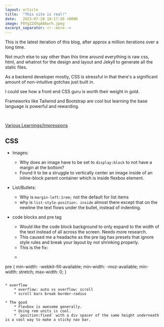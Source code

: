 ```yaml
---
layout: article
title:  "This site is real!"
date:   2023-07-28 18:17:26 +0000
image: F0YgZZdXgAA8wrh.jpeg
excerpt_separator: <!--more-->
---
```


This is the latest iteration of this blog, after approx a million iterations over a long time.  


Not much else to say other than this time around everything is raw css, html, and whatnot for the design and layout and Jekyll to generate all the static files. 

As a backend developer mostly, CSS is stressful in that there's a significant amount of non-intuitive gotchas just built in. 

I could see how a front end CSS guru is worth their weight in gold.

Frameworks like Tailwind and Bootstrap are cool but learning the base language is powerful and rewarding.

<br/>

 <!--more-->

<u>Various Learnings/Impressions</u>  
## CSS
* Images:
    * Why does an image have to be set to `display:block` to not have a margin at the bottom? 
    * Found it to be a struggle to vertically center an image inside of an inline-block parent container which is inside flexbox element.

* List/Bullets:
    * Why is `margin-left:1rem;` not the default for list items 
    * why is `list-style-position: inside` almost there except that on the newline the text flows under the bullet, instead of indenting.

* code blocks and pre tag
    * Would like the code block background to only expand to the width of the text instead of all across the screen. Needs more research.
    *  This caused me a headache as the pre tag has presets that ignore style rules and break your layout by not shrinking properly.
    * This is the fix:
    * ```css
pre {
    min-width: -webkit-fill-available;
    min-width: -moz-available;
    min-width: stretch;
    max-width: 0;
}
```

* overflow
    * overflow: auto vs overflow: scroll
    * scroll bars break border-radius 

* The good
    * Flexbox is awesome generally.
    * Using rem units is cool.
    * `position:fixed` with a div spacer of the same height underneath is a cool way to make a sticky nav bar. 




